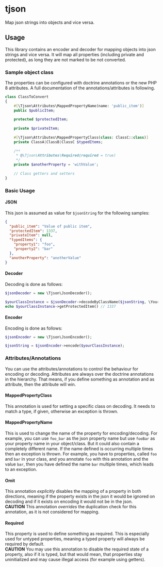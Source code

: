 # tjson
Map json strings into objects and vice versa.

## Usage
This library contains an encoder and decoder for mapping objects into json strings and vice versa.
It will map all properties (including private and protected), as long they are not marked to be not converted.

### Sample object class
The properties can be configured with doctrine annotations or the new PHP 8 attributes.
A full documentation of the annotations/attributes is following.

```php
class ClassToConvert
{
    #[\Tjson\Attributes\MappedPropertyName(name: 'public_item')]
    public $publicItem;
    
    protected $protectedItem;
    
    private $privateItem;
    
    #[\Tjson\Attributes\MappedPropertyClass(class: ClassC::class)]
    private ClassA|ClassB|ClassC $typedItems;
    
    /**
     * @\Tjson\Attributes\Required(required = true)
     */
    private $anotherProperty = 'withValue';
    
    // Class getters and setters
}
```

### Basic Usage
#### JSON
This json is assumed as value for `$jsonString` for the following samples:
````json
{
  "public_item": "Value of public item",
  "protectedItem": 1337,
  "privateItem": null,
  "typedItems": {
    "property1": "foo",
    "property2": "bar"
  },
  "anotherProperty": "anotherValue"
}
````
#### Decoder
Decoding is done as follows:

```php
$jsonDecoder = new \Tjson\JsonDecoder();

$yourClassInstance = $jsonDecoder->decodeByClassName($jsonString, \Your\Class::class)
echo $yourClassInstance->getProtectedItem() // 1337
```

#### Encoder
Encoding is done as follows:

```php
$jsonEncoder = new \Tjson\JsonEncoder();

$jsonString = $jsonEncoder->encode($yourClassInstance);
```

### Attributes/Annotations
You can use the attributes/annotations to control the behaviour for encoding or decoding.
Attributes are always over the doctrine annotations in the hierarchy. That means, if you define something as annotation
and as attribute, then the attribute will win.

#### MappedPropertyClass
This annotation is used for setting a specific class on decoding. It needs to match a type, if given, otherwise an exception
is thrown.

#### MappedPropertyName
This is used to change the name of the property for encoding/decoding. For example, you can use `foo_bar` as the json
property name but use `fooBar` as your property name in your object/class. But it could also contain a completely different
name. If the name defined is occurring multiple times then an exception is thrown. For example, you have to properties,
called `foo` and `bar` in your class, and you annotate `foo` with this annotation and the value `bar`, then you have
defined the name `bar` multiple times, which leads to an exception.

#### Omit
This annotation *explicitly* disables the mapping of a property in both directions, meaning if the property exists in the json
it would be ignored on decoding and if it exists on encoding it would not be in the json.<br>
**CAUTION** This annotation *overrides* the duplication check for this annotation, as it is not considered for mapping.

#### Required
This property is used to define something as required. This is especially used for untyped properties, meaning a
typed property will always be required by default.<br>
**CAUTION** You may use this annotation to disable the required state of a property, also if it is typed, but that would mean,
that properties stay uninitialized and may cause illegal access (for example using getters).